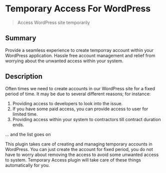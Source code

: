 # Temporary Access For WordPress

> Access WordPress site temporarily

## Summary

Provide a seamless experience to create temporray account within your WordPress application. Hassle free account
management and relief from worrying about the unwanted access within your system.

## Description

Often times we need to create accounts in our WordPress site for a fixed period of time. It may be due to several
different reasons; for instance:

1. Providing access to developers to look into the issue.
2. If you have some paid access, you can provide access to user for limited time.
3. Providing access within your system to contractors till contract duration ends.

... and the list goes on

This plugin takes care of creating and managing temporary accounts in WordPress. You can just create the account 
for fixed period, you do not have to worry about removing the access to avoid some unwanted access to system. 
Temporary Access plugin will take care of these things automatically for you.
